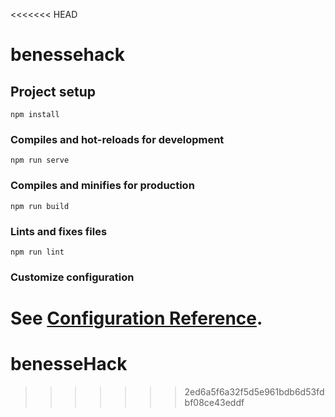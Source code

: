 <<<<<<< HEAD
# benessehack

## Project setup
```
npm install
```

### Compiles and hot-reloads for development
```
npm run serve
```

### Compiles and minifies for production
```
npm run build
```

### Lints and fixes files
```
npm run lint
```

### Customize configuration
See [Configuration Reference](https://cli.vuejs.org/config/).
=======
# benesseHack
>>>>>>> 2ed6a5f6a32f5d5e961bdb6d53fdbf08ce43eddf

